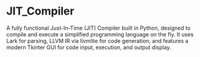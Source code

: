 # JIT_Compiler
A fully functional Just-In-Time (JIT) Compiler built in Python, designed to compile and execute a simplified programming language on the fly. It uses Lark for parsing, LLVM IR via llvmlite for code generation, and features a modern Tkinter GUI for code input, execution, and output display.
